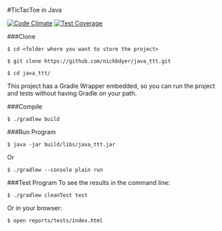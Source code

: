 #TicTacToe in Java

[![Code Climate](https://codeclimate.com/github/nickbdyer/java_ttt/badges/gpa.svg)](https://codeclimate.com/github/nickbdyer/java_ttt) [![Test Coverage](https://codeclimate.com/github/nickbdyer/java_ttt/badges/coverage.svg)](https://codeclimate.com/github/nickbdyer/java_ttt/coverage)

###Clone

```shell
$ cd <folder where you want to store the project>

$ git clone https://github.com/nickbdyer/java_ttt.git

$ cd java_ttt/
```

This project has a Gradle Wrapper embedded, so you can run the project and tests without having Gradle on your path.

###Compile
```shell
$ ./gradlew build
```

###Run Program
```shell
$ java -jar build/libs/java_ttt.jar
```
Or
```shell
$ ./gradlew --console plain run
```

###Test Program
To see the results in the command line:
```shell
$ ./gradlew cleanTest test
```
Or in your browser:
```shell
$ open reports/tests/index.html
```



